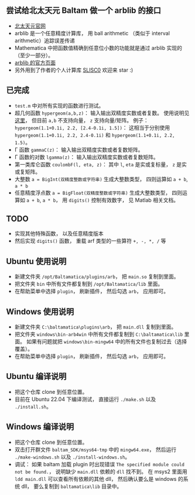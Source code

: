 ## 尝试给北太天元 Baltam 做一个 arblib 的接口
* [北太天元官网](http://www.baltamatica.com/product/NCS.html)
* arblib 是一个任意精度计算库， 用 ball arithmetic （类似于 interval arithmetic）追踪误差传递
* Mathematica 中把函数值精确到任意位小数的功能就是通过 arblib 实现的（至少一部分）。
* [arblib 的官方页面](https://arblib.org/)
* 另外用到了作者的个人计算库 [SLISC0](https://github.com/MacroUniverse/SLISC0) 欢迎来 star :)

## 已完成
* `test.m` 中对所有实现的函数进行测试。
* 超几何函数 `hypergeom(a,b,z)`： 输入输出双精度实数或者复数。 使用说明见[这里](https://www.mathworks.com/help/symbolic/hypergeom.html)， 但目前 `a,b` 不支持向量， `z` 支持向量/矩阵。 例子： `hypergeom(1.1+0.1i, 2.2, [2.4-0.1i, 1.5])`： 这相当于分别使用 `hypergeom(1.1+0.1i, 2.2, 2.4-0.1i)` 和 `hypergeom(1.1+0.1i, 2.2, 1.5)`。
* Γ 函数 `gammaC(z)`： 输入输出双精度实数或者复数矩阵。
* Γ 函数的对数 `lgamma(z)`： 输入输出双精度实数或者复数矩阵。
* 第一类库仑函数 `coulombF(l, eta, z)`： 其中 `l`, `eta` 是实或复标量， `z` 是实或复矩阵。
* 大整数 `a = BigInt(双精度整数或字符串)` 生成大整数类型， 四则运算如 `a + b`, `a * b`
* 任意精度浮点数 `a = BigFloat(双精度整数或字符串)` 生成大整数类型， 四则运算如 `a + b`, `a * b`， 用 `digits()` 控制有效数字， 见 Matlab 相关文档。

## TODO
* 实现其他特殊函数， 以及任意精度版本
* 然后实现 `digits()` 函数， 重载 arf 类型的一些算符 `+, -, *, /` 等

## Ubuntu 使用说明
* 新建文件夹 `/opt/Baltamatica/plugins/arb`， 把 `main.so` 复制到里面。
* 把文件夹 `bin` 中所有文件都复制到 `/opt/Baltamatica/lib` 里面。
* 在帮助菜单中选择 `plugin`， 刷新插件， 然后勾选 `arb`， 应用即可。

## Windows 使用说明
* 新建文件夹 `C:\baltamatica\plugins\arb`， 把 `main.dll` 复制到里面。
* 把文件夹 `windows\bin-arb4win` 中所有文件都复制到 `C:\baltamatica\lib` 里面。 如果有问题就把 `windows\bin-mingw64` 中的所有文件也复制过去（选择覆盖）。
* 在帮助菜单中选择 `plugin`， 刷新插件， 然后勾选 `arb`， 应用即可。

## Ubuntu 编译说明
* 把这个仓库 clone 到任意位置。
* 目前在 Ubuntu 22.04 下编译测试， 直接运行 `./make.sh` 以及 `./install.sh`。

## Windows 编译说明
* 把这个仓库 clone 到任意位置。
* 双击打开群文件 `baltam_SDK/msys64-tmp` 中的 `mingw64.exe`， 然后运行 `./make-windows.sh` 以及 `./install-windows.sh`。
* 调试： 如果 baltam 加载 plugin 时出现错误 `The specified module could not be found.`， 说明缺少 `main.dll` 依赖的 `dll` 找不到。 在 msys2 里面用 `ldd main.dll` 可以查看所有依赖的其他 dll， 然后确认要么是 windows 的系统 dll， 要么复制到 `baltamatica\lib` 目录中。
